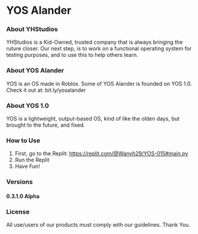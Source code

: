 # YOS Alander

### About YHStudios

YHStudios is a Kid-Owned, trusted company that is always bringing the ruture closer. Our next step, is to work on a functional operating system for testing purposes, and to use this to help others learn.

### About YOS Alander

YOS is an OS made in Roblox. Some of YOS Alander is founded on YOS 1.0. Check it out at: bit.ly/yosalander
### About YOS 1.0

YOS is a lightweight, output-based OS, kind of like the olden days, but brought to the future, and fixed.


### How to Use
 1. First, go to the Replit: https://replit.com/@Wanyh29/YOS-015#main.py
 2. Run the Replit
 3. Have Fun!

### Versions
#### 0.3.1.0 Alpha

### License
All use/users of our products must comply with our guidelines. Thank You.


